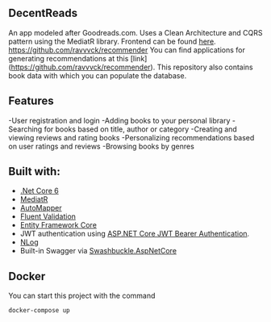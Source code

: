 ## DecentReads
An app modeled after Goodreads.com. Uses a Clean Architecture and CQRS pattern using the MediatR library. 
Frontend can be found [here](https://github.com/ravvvck/DecentReadsFrontend). https://github.com/ravvvck/recommender
You can find applications for generating recommendations at this [link] (https://github.com/ravvvck/recommender). This repository also contains book data with which you can populate the database.

## Features
-User registration and login
-Adding books to your personal library
-Searching for books based on title, author or category
-Creating and viewing reviews and rating books
-Personalizing recommendations based on user ratings and reviews
-Browsing books by genres


## Built with:
- [.Net Core 6](https://dotnet.microsoft.com/en-us/download/dotnet/6.0)
- [MediatR](https://github.com/jbogard/MediatR)
- [AutoMapper](http://automapper.org)
- [Fluent Validation](https://github.com/JeremySkinner/FluentValidation)
- [Entity Framework Core](https://docs.microsoft.com/en-us/ef/) 
- JWT authentication using [ASP.NET Core JWT Bearer Authentication](https://github.com/aspnet/Security/tree/master/src/Microsoft.AspNetCore.Authentication.JwtBearer).
- [NLog](https://nlog-project.org/)
- Built-in Swagger via [Swashbuckle.AspNetCore](https://github.com/domaindrivendev/Swashbuckle.AspNetCore)

## Docker
You can start this project with the command
```console
docker-compose up
```

